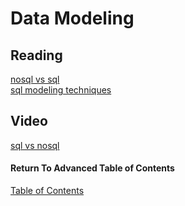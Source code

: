# Data Modeling

## Reading 

[nosql vs sql](https://www.thegeekstuff.com/2014/01/sql-vs-nosql-db/?utm_source=tuicool)<br>
[sql modeling techniques](https://www.essentialsql.com/get-ready-to-learn-sql-7-simplified-data-modeling/)<br>

## Video
[sql vs nosql](https://sequelize.org/master/)<br>

#### Return To Advanced Table of Contents
[Table of Contents](https://github.com/TraceDugar/reading-notes/blob/main/401/toc.md)<br>
